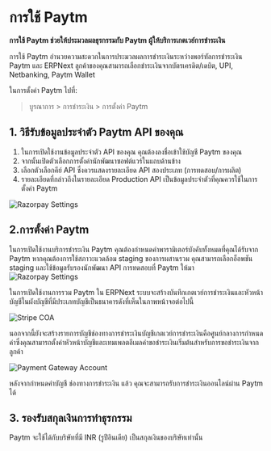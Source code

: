 <!-- add-breadcrumbs -->
# การใช้ Paytm

**การใช้ Paytm ช่วยให้ประมวลผลธุรกรรมกับ Paytm ผู้ให้บริการเกตเวย์การชำระเงิน**

การใช้ Paytm อำนวยความสะดวกในการประมวลผลการชำระเงินระหว่างพอร์ทัลการชำระเงิน Paytm และ ERPNext ลูกค้าของคุณสามารถเลือกชำระเงินจากบัตรเครดิต/เดบิต, UPI, Netbanking, Paytm Wallet

ในการตั้งค่า Paytm ไปที่:
> บูรณาการ > การชำระเงิน > การตั้งค่า Paytm

## 1. วิธีรับข้อมูลประจำตัว Paytm API ของคุณ
1. ในการเปิดใช้งานข้อมูลประจำตัว API ของคุณ คุณต้องลงชื่อเข้าใช้บัญชี Paytm ของคุณ
2. จากนั้นเปิดตัวเลือกการตั้งค่านักพัฒนาซอฟต์แวร์ในแถบด้านข้าง
3. เลือกตัวเลือกคีย์ API ซึ่งควรแสดงรายละเอียด API สองประเภท (การทดสอบ/การผลิต)
4. รายละเอียดที่กล่าวถึงในรายละเอียด Production API เป็นข้อมูลประจำตัวที่คุณควรใช้ในการตั้งค่า Paytm

<img class="screenshot" alt="Razorpay Settings" src="{{docs_base_url}}/assets/img/setup/integrations/paytm_credentials.png">


## 2.การตั้งค่า Paytm

ในการเปิดใช้งานบริการชำระเงิน Paytm คุณต้องกำหนดค่าพารามิเตอร์บังคับทั้งหมดที่คุณได้รับจาก Paytm หากคุณต้องการใช้สภาวะแวดล้อม staging ของการผสานรวม คุณสามารถเลือกอ็อพชัน staging และใช้ข้อมูลรับรองนักพัฒนา API การทดสอบที่ Paytm ให้มา
<img class="screenshot" alt="Razorpay Settings" src="{{docs_base_url}}/assets/img/setup/integrations/paytm_settings.png">

ในการเปิดใช้งานการรวม Paytm ใน ERPNext ระบบจะสร้างบันทึกเกตเวย์การชำระเงินและหัวหน้าบัญชีในผังบัญชีที่มีประเภทบัญชีเป็นธนาคารดังที่เห็นในภาพหน้าจอต่อไปนี้

<img class="screenshot" alt="Stripe COA" src="{{docs_base_url}}/assets/img/setup/integrations/paytm_coa.png">

นอกจากนี้ยังจะสร้างรายการบัญชีช่องทางการชำระเงินบัญชีเกตเวย์การชำระเงินคือศูนย์กลางการกำหนดค่าซึ่งคุณสามารถตั้งค่าหัวหน้าบัญชีและเทมเพลตอีเมลคำขอชำระเงินเริ่มต้นสำหรับการขอชำระเงินจากลูกค้า

<img class="screenshot" alt="Payment Gateway Account" src="{{docs_base_url}}/assets/img/setup/integrations/payment_gateway_account_paytm.png">

หลังจากกำหนดค่าบัญชี ช่องทางการชำระเงิน แล้ว คุณจะสามารถรับการชำระเงินออนไลน์ผ่าน Paytm ได้

## 3. รองรับสกุลเงินการทำธุรกรรม

Paytm จะใช้ได้กับบริษัทที่มี INR (รูปีอินเดีย) เป็นสกุลเงินของบริษัทเท่านั้น